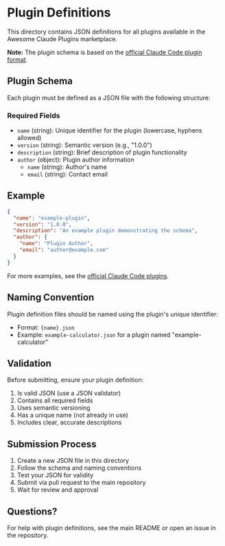 # Plugin Definitions

This directory contains JSON definitions for all plugins available in the Awesome Claude Plugins marketplace.

**Note:** The plugin schema is based on the [official Claude Code plugin format](https://github.com/anthropics/claude-code/tree/main/plugins).

## Plugin Schema

Each plugin must be defined as a JSON file with the following structure:

### Required Fields

- `name` (string): Unique identifier for the plugin (lowercase, hyphens allowed)
- `version` (string): Semantic version (e.g., "1.0.0")
- `description` (string): Brief description of plugin functionality
- `author` (object): Plugin author information
  - `name` (string): Author's name
  - `email` (string): Contact email

## Example

```json
{
  "name": "example-plugin",
  "version": "1.0.0",
  "description": "An example plugin demonstrating the schema",
  "author": {
    "name": "Plugin Author",
    "email": "author@example.com"
  }
}
```

For more examples, see the [official Claude Code plugins](https://github.com/anthropics/claude-code/tree/main/plugins).

## Naming Convention

Plugin definition files should be named using the plugin's unique identifier:
- Format: `{name}.json`
- Example: `example-calculator.json` for a plugin named "example-calculator"

## Validation

Before submitting, ensure your plugin definition:
1. Is valid JSON (use a JSON validator)
2. Contains all required fields
3. Uses semantic versioning
4. Has a unique name (not already in use)
5. Includes clear, accurate descriptions

## Submission Process

1. Create a new JSON file in this directory
2. Follow the schema and naming conventions
3. Test your JSON for validity
4. Submit via pull request to the main repository
5. Wait for review and approval

## Questions?

For help with plugin definitions, see the main README or open an issue in the repository.
